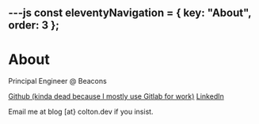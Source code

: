 ---js
const eleventyNavigation = {
	key: "About",
	order: 3
};
---
# About

Principal Engineer @ Beacons

[Github (kinda dead because I mostly use Gitlab for work)](https://github.com/cvoege/)
[LinkedIn](https://www.linkedin.com/in/colton-voege-15a039b2)

Email me at blog [at} colton.dev if you insist.
